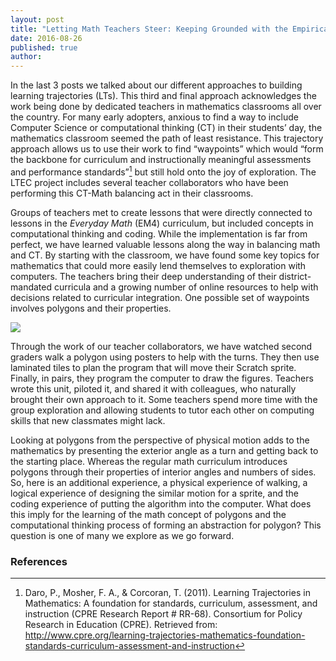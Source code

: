 ```yaml
---
layout: post
title: "Letting Math Teachers Steer: Keeping Grounded with the Empirical Trajectories"
date: 2016-08-26
published: true
author: 
---
```




In the last 3 posts we talked about our different approaches to building learning trajectories (LTs). This third and final approach acknowledges the work being done by dedicated teachers in mathematics classrooms all over the country. <!--excerpt-->For many early adopters, anxious to find a way to include Computer Science or computational thinking (CT) in their students’ day, the mathematics classroom seemed the path of least resistance. This trajectory approach allows us to use their work to find “waypoints” which would “form the backbone for curriculum and instructionally meaningful assessments and performance standards”[^fn-daro-2011] but still hold onto the joy of exploration. The LTEC project includes several teacher collaborators who have been performing this CT-Math balancing act in their classrooms.



Groups of teachers met to create lessons that were directly connected to lessons in the *Everyday Math* (EM4) curriculum, but included concepts in computational thinking and coding. While the implementation is far from perfect, we have learned valuable lessons along the way in balancing math and CT. By starting with the classroom, we have found some key topics for mathematics that could more easily lend themselves to exploration with computers. The teachers bring their deep understanding of their district-mandated curricula and a growing number of online resources to help with decisions related to curricular integration. One possible set of waypoints involves polygons and their properties.  

![](https://dl.dropboxusercontent.com/u/7093695/IMG_1189.JPG)

Through the work of our teacher collaborators, we have watched second graders walk a polygon using posters to help with the turns. They then use laminated tiles to plan the program that will move their Scratch sprite. Finally, in pairs, they program the computer to draw the figures. Teachers wrote this unit, piloted it, and shared it with colleagues, who naturally brought their own approach to it. Some teachers spend more time with the group exploration and allowing students to tutor each other on computing skills that new classmates might lack. 

Looking at polygons from the perspective of physical motion adds to the mathematics by presenting the exterior angle as a turn and getting back to the starting place. Whereas the regular math curriculum introduces polygons through their properties of interior angles and numbers of sides. So, here is an additional experience, a physical experience of walking, a logical experience of designing the similar motion for a sprite, and the coding experience of putting the algorithm into the computer. What does this imply for the learning of the math concept of polygons and the computational thinking process of forming an abstraction for polygon? This question is one of many we explore as we go forward.  


### References ###
[^fn-daro-2011]:Daro, P., Mosher, F. A., & Corcoran, T. (2011). Learning Trajectories in Mathematics: A foundation for standards, curriculum, assessment, and instruction (CPRE Research Report # RR-68). Consortium for Policy Research in Education (CPRE).  Retrieved from: http://www.cpre.org/learning-trajectories-mathematics-foundation-standards-curriculum-assessment-and-instruction   


